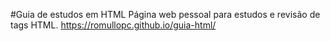 #Guia de estudos em HTML
Página web pessoal para estudos e revisão de tags HTML.
https://romullopc.github.io/guia-html/
